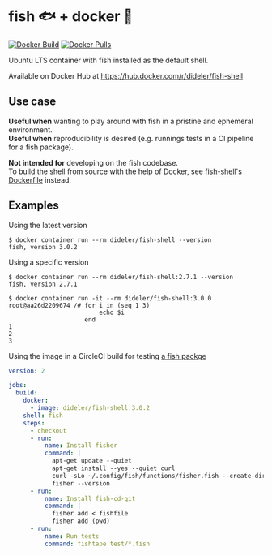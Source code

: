 # fish 🐟 + docker 🐳

[![Docker Build](https://img.shields.io/docker/automated/dideler/fish-shell.svg)](https://hub.docker.com/r/dideler/fish-shell)
[![Docker Pulls](https://img.shields.io/docker/pulls/dideler/fish-shell.svg)](https://hub.docker.com/r/dideler/fish-shell)

Ubuntu LTS container with fish installed as the default shell.

Available on Docker Hub at https://hub.docker.com/r/dideler/fish-shell

## Use case

**Useful when** wanting to play around with fish in a pristine and ephemeral environment.  
**Useful when** reproducibility is desired (e.g. runnings tests in a CI pipeline for a fish package).

**Not intended for** developing on the fish codebase.  
To build the shell from source with the help of Docker, see [fish-shell's Dockerfile](https://github.com/fish-shell/fish-shell/blob/master/Dockerfile) instead.

## Examples

Using the latest version
```shell
$ docker container run --rm dideler/fish-shell --version
fish, version 3.0.2
```

Using a specific version
```shell
$ docker container run --rm dideler/fish-shell:2.7.1 --version
fish, version 2.7.1
```

```shell
$ docker container run -it --rm dideler/fish-shell:3.0.0
root@aa26d2209674 /# for i in (seq 1 3)
                         echo $i
                     end
1
2
3
```

Using the image in a CircleCI build for testing [a fish packge](https://github.com/dideler/fish-cd-git/blob/master/.circleci/config.yml)
```yaml
version: 2

jobs:
  build:
    docker:
      - image: dideler/fish-shell:3.0.2
    shell: fish
    steps:
      - checkout
      - run:
          name: Install fisher
          command: |
            apt-get update --quiet
            apt-get install --yes --quiet curl
            curl -sLo ~/.config/fish/functions/fisher.fish --create-dirs git.io/fisher
            fisher --version
      - run:
          name: Install fish-cd-git
          command: |
            fisher add < fishfile
            fisher add (pwd)
      - run:
          name: Run tests
          command: fishtape test/*.fish
```
